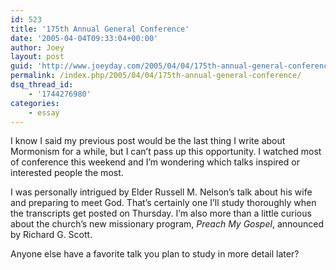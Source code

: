 ```yaml
---
id: 523
title: '175th Annual General Conference'
date: '2005-04-04T09:33:04+00:00'
author: Joey
layout: post
guid: 'http://www.joeyday.com/2005/04/04/175th-annual-general-conference'
permalink: /index.php/2005/04/04/175th-annual-general-conference/
dsq_thread_id:
    - '1744276980'
categories:
    - essay
---
```


I know I said my previous post would be the last thing I write about Mormonism for a while, but I can’t pass up this opportunity. I watched most of conference this weekend and I’m wondering which talks inspired or interested people the most.

I was personally intrigued by Elder Russell M. Nelson’s talk about his wife and preparing to meet God. That’s certainly one I’ll study thoroughly when the transcripts get posted on Thursday. I’m also more than a little curious about the church’s new missionary program, <cite>Preach My Gospel</cite>, announced by Richard G. Scott.

Anyone else have a favorite talk you plan to study in more detail later?